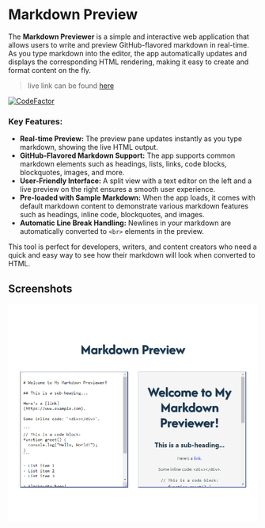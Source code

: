 # Markdown Preview

The **Markdown Previewer** is a simple and interactive web application that allows users to write and preview GitHub-flavored markdown in real-time. As you type markdown into the editor, the app automatically updates and displays the corresponding HTML rendering, making it easy to create and format content on the fly.

> live link can be found [here](https://md-previewer-react.vercel.app/)

[![CodeFactor](https://www.codefactor.io/repository/github/codelikeagirl29/md-previewer-react/badge)](https://www.codefactor.io/repository/github/codelikeagirl29/md-previewer-react)

### Key Features:
- **Real-time Preview:** The preview pane updates instantly as you type markdown, showing the live HTML output.
- **GitHub-Flavored Markdown Support:** The app supports common markdown elements such as headings, lists, links, code blocks, blockquotes, images, and more.
- **User-Friendly Interface:** A split view with a text editor on the left and a live preview on the right ensures a smooth user experience.
- **Pre-loaded with Sample Markdown:** When the app loads, it comes with default markdown content to demonstrate various markdown features such as headings, inline code, blockquotes, and images.
- **Automatic Line Break Handling:** Newlines in your markdown are automatically converted to `<br>` elements in the preview.

This tool is perfect for developers, writers, and content creators who need a quick and easy way to see how their markdown will look when converted to HTML.


## Screenshots

![App Screenshot](./public/screenshot.png)

